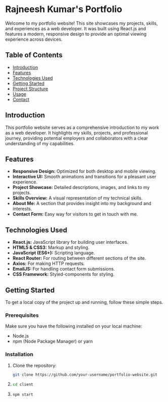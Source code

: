 # Rajneesh Kumar's Portfolio

Welcome to my portfolio website! This site showcases my projects, skills, and experiences as a web developer. It was built using React.js and features a modern, responsive design to provide an optimal viewing experience across devices.

## Table of Contents
- [Introduction](#introduction)
- [Features](#features)
- [Technologies Used](#technologies-used)
- [Getting Started](#getting-started)
- [Project Structure](#project-structure)
- [Usage](#usage)
- [Contact](#contact)

## Introduction
This portfolio website serves as a comprehensive introduction to my work as a web developer. It highlights my skills, projects, and professional journey, providing potential employers and collaborators with a clear understanding of my capabilities.

## Features
- **Responsive Design:** Optimized for both desktop and mobile viewing.
- **Interactive UI:** Smooth animations and transitions for a pleasant user experience.
- **Project Showcase:** Detailed descriptions, images, and links to my projects.
- **Skills Overview:** A visual representation of my technical skills.
- **About Me:** A section that provides insight into my background and interests.
- **Contact Form:** Easy way for visitors to get in touch with me.

## Technologies Used
- **React.js:** JavaScript library for building user interfaces.
- **HTML5 & CSS3:** Markup and styling.
- **JavaScript (ES6+):** Scripting language.
- **React Router:** For routing between different sections of the site.
- **Axios:** For making HTTP requests.
- **EmailJS:** For handling contact form submissions.
- **CSS Framework:** Styled-components for styling.

## Getting Started
To get a local copy of the project up and running, follow these simple steps.

### Prerequisites
Make sure you have the following installed on your local machine:
- Node.js
- npm (Node Package Manager) or yarn

### Installation
1. Clone the repository:
   ```sh
   git clone https://github.com/your-username/portfolio-website.git
2. ```sh
   cd client
3. ```sh
   npm start 
